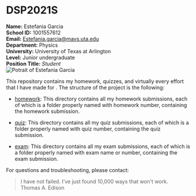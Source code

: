 # DSP2021S #  
**Name:** Estefania Garcia  
**School ID:** 1001557612  
**Email:** Estefania.garcia@mavs.uta.edu  
**Department:** Physics  
**University:** University of Texas at Arlington  
**Level:** Junior undergraduate  
**Position Title:** *Student*  
![Potrait of Estefania Garcia](https://user-images.githubusercontent.com/77997388/106421360-2f4a5b80-6422-11eb-88b5-806daa6a0f5d.jpg)  

This repository contains my homework, quizzes, and virtually every effort that I have made for <course name>. The structure of the project is the following:  

+   [homework](./homework): This directory contains all my homework submissions, each of which is a folder properly named with homework number, containing the homework submission.  

+   [quiz](./quiz): This directory contains all my quiz submissions, each of which is a folder properly named with quiz number, containing the quiz submission.  

+   [exam](./exam): This directory contains all my exam submissions, each of which is a folder properly named with exam name or number, containing the exam submission.  

For questions and troubleshooting, please contact:  

> I have not failed. I’ve just found 10,000 ways that won't work.  
> Thomas A. Edison  
